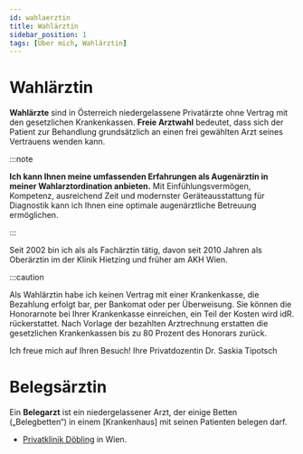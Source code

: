 ```yaml
---
id: wahlaerztin
title: Wahlärztin 
sidebar_position: 1
tags: [Über mich, Wahlärztin]
---
```


# Wahlärztin

**Wahlärzte** sind in Österreich niedergelassene Privatärzte ohne Vertrag mit den gesetzlichen Krankenkassen. **Freie Arztwahl** bedeutet, dass sich der Patient zur Behandlung  grundsätzlich an einen frei gewählten Arzt seines Vertrauens wenden  kann. 

:::note

**Ich kann Ihnen meine umfassenden Erfahrungen als Augenärztin in meiner Wahlarztordination anbieten.** Mit Einfühlungsvermögen, Kompetenz, ausreichend Zeit und modernster Geräteausstattung für Diagnostik kann ich Ihnen eine optimale augenärztliche Betreuung ermöglichen. 

:::

Seit 2002 bin ich als als Fachärztin tätig, davon seit 2010 Jahren als Oberärztin im der Klinik Hietzing und früher am AKH Wien. 

:::caution

Als Wahlärztin habe ich keinen Vertrag mit einer Krankenkasse, die Bezahlung erfolgt bar, per Bankomat oder per Überweisung. Sie können die Honorarnote bei Ihrer Krankenkasse einreichen, ein Teil der Kosten wird idR. rückerstattet. Nach Vorlage der bezahlten Arztrechnung erstatten die gesetzlichen Krankenkassen bis zu 80 Prozent des Honorars zurück.

Ich freue mich auf Ihren Besuch!
Ihre Privatdozentin Dr. Saskia Tipotsch



# Belegsärztin

Ein **Belegarzt** ist ein niedergelassener Arzt, der einige Betten („Belegbetten“) in einem [Krankenhaus] mit seinen Patienten belegen darf.

- [Privatklinik Döbling](https://www.privatklinik-doebling.at/de/startseite) in Wien.


